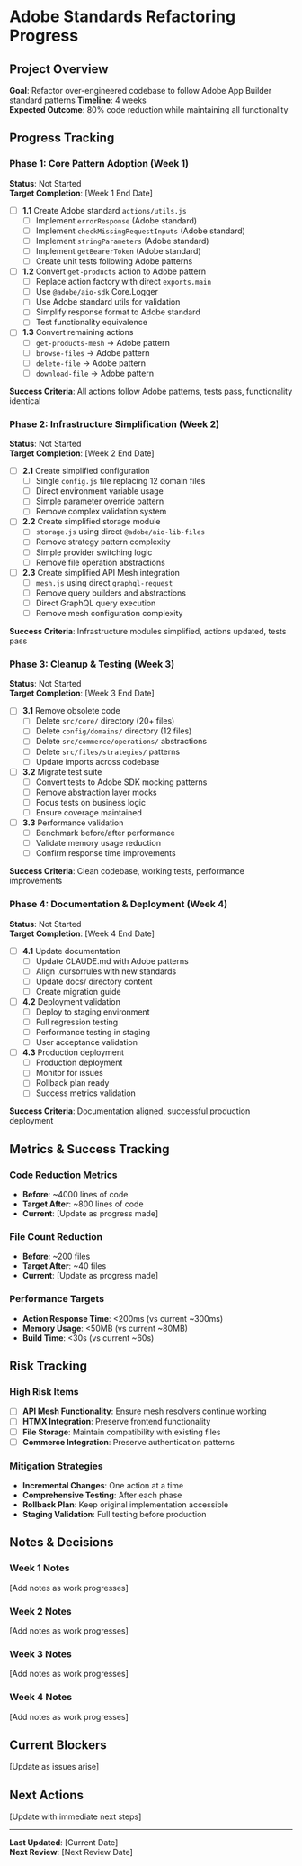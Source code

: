 # Adobe Standards Refactoring Progress

## Project Overview

**Goal**: Refactor over-engineered codebase to follow Adobe App Builder standard patterns
**Timeline**: 4 weeks  
**Expected Outcome**: 80% code reduction while maintaining all functionality

## Progress Tracking

### Phase 1: Core Pattern Adoption (Week 1)

**Status**: Not Started  
**Target Completion**: [Week 1 End Date]

- [ ] **1.1** Create Adobe standard `actions/utils.js`
  - [ ] Implement `errorResponse` (Adobe standard)
  - [ ] Implement `checkMissingRequestInputs` (Adobe standard)
  - [ ] Implement `stringParameters` (Adobe standard)
  - [ ] Implement `getBearerToken` (Adobe standard)
  - [ ] Create unit tests following Adobe patterns

- [ ] **1.2** Convert `get-products` action to Adobe pattern
  - [ ] Replace action factory with direct `exports.main`
  - [ ] Use `@adobe/aio-sdk` Core.Logger
  - [ ] Use Adobe standard utils for validation
  - [ ] Simplify response format to Adobe standard
  - [ ] Test functionality equivalence

- [ ] **1.3** Convert remaining actions
  - [ ] `get-products-mesh` → Adobe pattern
  - [ ] `browse-files` → Adobe pattern  
  - [ ] `delete-file` → Adobe pattern
  - [ ] `download-file` → Adobe pattern

**Success Criteria**: All actions follow Adobe patterns, tests pass, functionality identical

### Phase 2: Infrastructure Simplification (Week 2)

**Status**: Not Started  
**Target Completion**: [Week 2 End Date]

- [ ] **2.1** Create simplified configuration
  - [ ] Single `config.js` file replacing 12 domain files
  - [ ] Direct environment variable usage
  - [ ] Simple parameter override pattern
  - [ ] Remove complex validation system

- [ ] **2.2** Create simplified storage module
  - [ ] `storage.js` using direct `@adobe/aio-lib-files`
  - [ ] Remove strategy pattern complexity
  - [ ] Simple provider switching logic
  - [ ] Remove file operation abstractions

- [ ] **2.3** Create simplified API Mesh integration
  - [ ] `mesh.js` using direct `graphql-request`
  - [ ] Remove query builders and abstractions
  - [ ] Direct GraphQL query execution
  - [ ] Remove mesh configuration complexity

**Success Criteria**: Infrastructure modules simplified, actions updated, tests pass

### Phase 3: Cleanup & Testing (Week 3)

**Status**: Not Started  
**Target Completion**: [Week 3 End Date]

- [ ] **3.1** Remove obsolete code
  - [ ] Delete `src/core/` directory (20+ files)
  - [ ] Delete `config/domains/` directory (12 files)
  - [ ] Delete `src/commerce/operations/` abstractions
  - [ ] Delete `src/files/strategies/` patterns
  - [ ] Update imports across codebase

- [ ] **3.2** Migrate test suite
  - [ ] Convert tests to Adobe SDK mocking patterns
  - [ ] Remove abstraction layer mocks
  - [ ] Focus tests on business logic
  - [ ] Ensure coverage maintained

- [ ] **3.3** Performance validation
  - [ ] Benchmark before/after performance
  - [ ] Validate memory usage reduction
  - [ ] Confirm response time improvements

**Success Criteria**: Clean codebase, working tests, performance improvements

### Phase 4: Documentation & Deployment (Week 4)

**Status**: Not Started  
**Target Completion**: [Week 4 End Date]

- [ ] **4.1** Update documentation
  - [ ] Update CLAUDE.md with Adobe patterns
  - [ ] Align .cursorrules with new standards
  - [ ] Update docs/ directory content
  - [ ] Create migration guide

- [ ] **4.2** Deployment validation
  - [ ] Deploy to staging environment
  - [ ] Full regression testing
  - [ ] Performance testing in staging
  - [ ] User acceptance validation

- [ ] **4.3** Production deployment
  - [ ] Production deployment
  - [ ] Monitor for issues
  - [ ] Rollback plan ready
  - [ ] Success metrics validation

**Success Criteria**: Documentation aligned, successful production deployment

## Metrics & Success Tracking

### Code Reduction Metrics

- **Before**: ~4000 lines of code
- **Target After**: ~800 lines of code  
- **Current**: [Update as progress made]

### File Count Reduction

- **Before**: ~200 files
- **Target After**: ~40 files
- **Current**: [Update as progress made]

### Performance Targets

- **Action Response Time**: <200ms (vs current ~300ms)
- **Memory Usage**: <50MB (vs current ~80MB)
- **Build Time**: <30s (vs current ~60s)

## Risk Tracking

### High Risk Items

- [ ] **API Mesh Functionality**: Ensure mesh resolvers continue working
- [ ] **HTMX Integration**: Preserve frontend functionality
- [ ] **File Storage**: Maintain compatibility with existing files
- [ ] **Commerce Integration**: Preserve authentication patterns

### Mitigation Strategies

- **Incremental Changes**: One action at a time
- **Comprehensive Testing**: After each phase
- **Rollback Plan**: Keep original implementation accessible
- **Staging Validation**: Full testing before production

## Notes & Decisions

### Week 1 Notes

[Add notes as work progresses]

### Week 2 Notes  

[Add notes as work progresses]

### Week 3 Notes

[Add notes as work progresses]

### Week 4 Notes

[Add notes as work progresses]

## Current Blockers

[Update as issues arise]

## Next Actions

[Update with immediate next steps]

---
**Last Updated**: [Current Date]  
**Next Review**: [Next Review Date]
